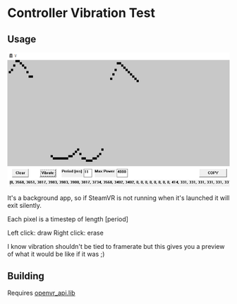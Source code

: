# Controller Vibration Test

## Usage
![](Screenshot.png)

It's a background app, so if SteamVR is not running when it's launched it will exit silently.

Each pixel is a timestep of length [period]

Left click: draw 
Right click: erase

I know vibration shouldn't be tied to framerate but this gives you a preview of what it would be like if it was ;)

## Building
Requires [openvr_api.lib](https://github.com/ValveSoftware/openvr/tree/master)
